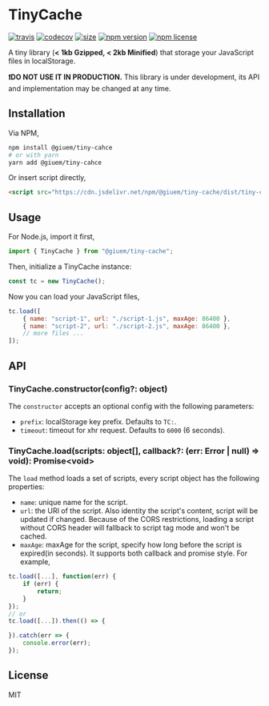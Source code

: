# TinyCache

[![travis](https://flat.badgen.net/travis/giuem/tiny-cache)](https://travis-ci.com/giuem/tiny-cache)
[![codecov](https://flat.badgen.net/codecov/c/github/giuem/tiny-cache)](https://codecov.io/gh/giuem/tiny-cache)
[![size](https://flat.badgen.net/bundlephobia/minzip/@giuem/tiny-cache)](https://bundlephobia.com/result?p=@giuem/tiny-cache)
[![npm version](https://flat.badgen.net/npm/v/@giuem/tiny-cache)](https://www.npmjs.com/package/@giuem/tiny-cache)
[![npm license](https://flat.badgen.net/npm/license/@giuem/tiny-cache)](https://github.com/giuem/tiny-cache/blob/master/LICENSE)

A tiny library (**< 1kb Gzipped, < 2kb Minified**) that storage your JavaScript files in localStorage.

**:heavy_exclamation_mark:DO NOT USE IT IN PRODUCTION.** This library is under development, its API and implementation may be changed at any time.

## Installation

Via NPM,

``` bash
npm install @giuem/tiny-cahce
# or with yarn
yarn add @giuem/tiny-cahce
```

Or insert script directly,

``` html
<script src="https://cdn.jsdelivr.net/npm/@giuem/tiny-cache/dist/tiny-cache.min.js"></script>
```

## Usage

For Node.js, import it first,

```javascript
import { TinyCache } from "@giuem/tiny-cache";
```

Then, initialize a TinyCache instance:

```javascript
const tc = new TinyCache();
```

Now you can load your JavaScript files,

```javascript
tc.load([
    { name: "script-1", url: "./script-1.js", maxAge: 86400 },
    { name: "script-2", url: "./script-2.js", maxAge: 86400 },
    // more files ...
]);
```

## API

### TinyCache.constructor(config?: object)

The `constructor` accepts an optional config with the following parameters:

* `prefix`: localStorage key prefix. Defaults to `TC:`.
* `timeout`: timeout for xhr request. Defaults to `6000` (6 seconds).

### TinyCache.load(scripts: object[], callback?: (err: Error | null) => void): Promise\<void\>

The `load` method loads a set of scripts, every script object has the following properties:

* `name`: unique name for the script.
* `url`: the URI of the script. Also identity the script's content, script will be updated if changed. Because of the CORS restrictions, loading a script without CORS header will fallback to script tag mode and won't be cached.
* `maxAge`: maxAge for the script, specify how long before the script is expired(in seconds).
It supports both callback and promise style. For example,

```javascript
tc.load([...], function(err) {
    if (err) {
        return;
    }
});
// or
tc.load([...]).then(() => {

}).catch(err => {
    console.error(err);
});
```

## License

MIT